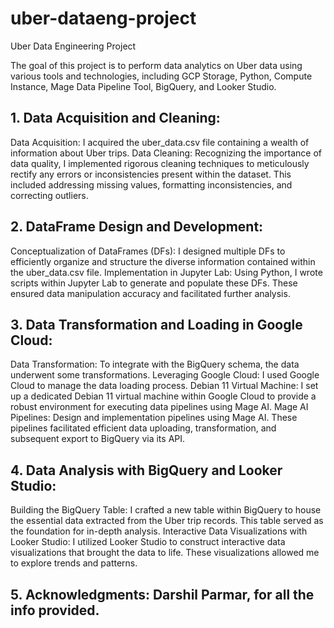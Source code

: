 # uber-dataeng-project
Uber Data Engineering Project

The goal of this project is to perform data analytics on Uber data using various tools and technologies, including GCP Storage, Python, Compute Instance, Mage Data Pipeline Tool, BigQuery, and Looker Studio.

## 1. Data Acquisition and Cleaning:
Data Acquisition: I acquired the uber_data.csv file containing a wealth of information about Uber trips.
Data Cleaning: Recognizing the importance of data quality, I implemented rigorous cleaning techniques to meticulously rectify any errors or inconsistencies present within the dataset. This included addressing missing values, formatting inconsistencies, and correcting outliers.

## 2. DataFrame Design and Development:
Conceptualization of DataFrames (DFs): I designed multiple DFs to efficiently organize and structure the diverse information contained within the uber_data.csv file.
Implementation in Jupyter Lab: Using Python, I wrote scripts within Jupyter Lab to generate and populate these DFs. These ensured data manipulation accuracy and facilitated further analysis.

## 3. Data Transformation and Loading in Google Cloud:
Data Transformation: To integrate with the BigQuery schema, the data underwent some transformations. 
Leveraging Google Cloud: I used Google Cloud to manage the data loading process.
Debian 11 Virtual Machine: I set up a dedicated Debian 11 virtual machine within Google Cloud to provide a robust environment for executing data pipelines using Mage AI.
Mage AI Pipelines: Design and implementation pipelines using Mage AI. These pipelines facilitated efficient data uploading, transformation, and subsequent export to BigQuery via its API.

## 4. Data Analysis with BigQuery and Looker Studio:
Building the BigQuery Table: I crafted a new table within BigQuery to house the essential data extracted from the Uber trip records. This table served as the foundation for in-depth analysis.
Interactive Data Visualizations with Looker Studio: I utilized Looker Studio to construct interactive data visualizations that brought the data to life. These visualizations allowed me to explore trends and patterns.

## 5. Acknowledgments: Darshil Parmar, for all the info provided.
